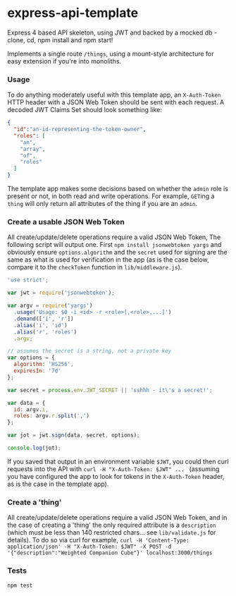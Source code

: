 # express-api-template

Express 4 based API skeleton, using JWT and backed by a mocked db - clone, cd, npm install and npm start!

Implements a single route `/things`, using a mount-style architecture for easy extension if you're into monoliths.

### Usage

To do anything moderately useful with this template app, an `X-Auth-Token` HTTP header with a JSON Web Token should be sent with each request. A decoded JWT Claims Set should look something like:

```json
{
  "id":"an-id-representing-the-token-owner",
  "roles": [
    "an",
    "array",
    "of",
    "roles"
  ]
}
```

The template app makes some decisions based on whether the `admin` role is present or not, in both read and write operations. For example, `GET`ing a `thing` will only return all attributes of the thing if you are an `admin`.

### Create a usable JSON Web Token

All create/update/delete operations require a valid JSON Web Token, The following script will output one. First `npm install jsonwebtoken yargs` and obviously ensure `options.algorithm` and the `secret` used for signing are the same as what is used for verification in the app (as is the case below, compare it to the `checkToken` function in `lib/middleware.js`).

```javascript
'use strict';

var jwt = require('jsonwebtoken');

var argv = require('yargs')
  .usage('Usage: $0 -i <id> -r <role>[,<role>,...]')
  .demand(['i', 'r'])
  .alias('i', 'id')
  .alias('r', 'roles')
  .argv;

// assumes the secret is a string, not a private key
var options = {
  algorithm: 'HS256',
  expiresIn: '7d'
};

var secret = process.env.JWT_SECRET || 'sshhh - it\'s a secret!';

var data = {
  id: argv.i,
  roles: argv.r.split(',')
};

var jot = jwt.sign(data, secret, options);

console.log(jot);

```

If you saved that output in an environment variable `$JWT`, you could then curl requests into the API with `curl -H "X-Auth-Token: $JWT" ... ` (assuming you have configured the app to look for tokens in the `X-Auth-Token` header, as is the case in the template app).

### Create a 'thing'
All create/update/delete operations require a valid JSON Web Token, and in the case of creating a 'thing' the only required attribute is a `description` (which must be less than 140 restricted chars... see `lib/validate.js` for details). To do so via curl for example, `curl -H 'Content-Type: application/json' -H "X-Auth-Token: $JWT" -X POST -d '{"description":"Weighted Companion Cube"}' localhost:3000/things`

### Tests

`npm test`
